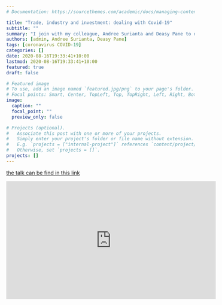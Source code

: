```yaml
---
# Documentation: https://sourcethemes.com/academic/docs/managing-content/

title: "Trade, industry and investment: dealing with Covid-19"
subtitle: ""
summary: "I join with my colleague, Andree Surianta and Deasy Pane to discuss about Indonesia's trade, industry and investment policies during COVID-19 pandemic"
authors: [admin, Andree Surianta, Deasy Pane]
tags: [coronavirus COVID-19]
categories: []
date: 2020-08-16T19:33:41+10:00
lastmod: 2020-08-16T19:33:41+10:00
featured: true
draft: false

# Featured image
# To use, add an image named `featured.jpg/png` to your page's folder.
# Focal points: Smart, Center, TopLeft, Top, TopRight, Left, Right, BottomLeft, Bottom, BottomRight.
image:
  caption: ""
  focal_point: ""
  preview_only: false

# Projects (optional).
#   Associate this post with one or more of your projects.
#   Simply enter your project's folder or file name without extension.
#   E.g. `projects = ["internal-project"]` references `content/project/deep-learning/index.md`.
#   Otherwise, set `projects = []`.
projects: []
---
```

[the talk can be find in this link](https://www.covid19indonesia.net/events/trade-industry-and-investment-dealing-with-covid-19)

<iframe width="560" height="315" src="https://www.youtube.com/embed/x3nUgPQhF1U" frameborder="0" allow="accelerometer; autoplay; encrypted-media; gyroscope; picture-in-picture" allowfullscreen></iframe>
